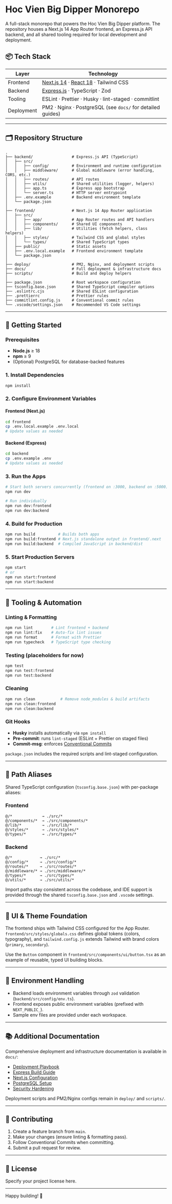 # Hoc Vien Big Dipper Monorepo

A full-stack monorepo that powers the Hoc Vien Big Dipper platform. The repository houses a Next.js 14 App Router frontend, an Express.js API backend, and all shared tooling required for local development and deployment.

## 📦 Tech Stack

| Layer      | Technology                                                                        |
| ---------- | --------------------------------------------------------------------------------- |
| Frontend   | [Next.js 14](https://nextjs.org/) · [React 18](https://react.dev/) · Tailwind CSS |
| Backend    | [Express.js](https://expressjs.com/) · TypeScript · Zod                           |
| Tooling    | ESLint · Prettier · Husky · lint-staged · commitlint                              |
| Deployment | PM2 · Nginx · PostgreSQL (see `docs/` for detailed guides)                        |

---

## 🗂️ Repository Structure

```
.
├── backend/                 # Express.js API (TypeScript)
│   ├── src/
│   │   ├── config/          # Environment and runtime configuration
│   │   ├── middleware/      # Global middleware (error handling, CORS, etc.)
│   │   ├── routes/          # API routes
│   │   ├── utils/           # Shared utilities (logger, helpers)
│   │   ├── app.ts           # Express app bootstrap
│   │   └── server.ts        # HTTP server entrypoint
│   ├── .env.example         # Backend environment template
│   └── package.json
│
├── frontend/                # Next.js 14 App Router application
│   ├── src/
│   │   ├── app/             # App Router routes and API handlers
│   │   ├── components/      # Shared UI components
│   │   ├── lib/             # Utilities (fetch helpers, class helpers)
│   │   ├── styles/          # Tailwind CSS and global styles
│   │   └── types/           # Shared TypeScript types
│   ├── public/              # Static assets
│   ├── .env.local.example   # Frontend environment template
│   └── package.json
│
├── deploy/                  # PM2, Nginx, and deployment scripts
├── docs/                    # Full deployment & infrastructure docs
├── scripts/                 # Build and deploy helpers
│
├── package.json             # Root workspace configuration
├── tsconfig.base.json       # Shared TypeScript compiler options
├── .eslintrc.cjs            # Shared ESLint configuration
├── .prettierrc              # Prettier rules
├── commitlint.config.js     # Conventional commit rules
└── .vscode/settings.json    # Recommended VS Code settings
```

---

## 🚀 Getting Started

### Prerequisites

- **Node.js** ≥ 18
- **npm** ≥ 9
- (Optional) PostgreSQL for database-backed features

### 1. Install Dependencies

```bash
npm install
```

### 2. Configure Environment Variables

#### Frontend (Next.js)

```bash
cd frontend
cp .env.local.example .env.local
# Update values as needed
```

#### Backend (Express)

```bash
cd backend
cp .env.example .env
# Update values as needed
```

### 3. Run the Apps

```bash
# Start both servers concurrently (frontend on :3000, backend on :5000)
npm run dev

# Run individually
npm run dev:frontend
npm run dev:backend
```

### 4. Build for Production

```bash
npm run build          # Builds both apps
npm run build:frontend # Next.js standalone output in frontend/.next
npm run build:backend  # Compiled JavaScript in backend/dist
```

### 5. Start Production Servers

```bash
npm start
# or
npm run start:frontend
npm run start:backend
```

---

## 🔧 Tooling & Automation

### Linting & Formatting

```bash
npm run lint        # Lint frontend + backend
npm run lint:fix    # Auto-fix lint issues
npm run format      # Format with Prettier
npm run typecheck   # TypeScript type checking
```

### Testing (placeholders for now)

```bash
npm test
npm run test:frontend
npm run test:backend
```

### Cleaning

```bash
npm run clean           # Remove node_modules & build artifacts
npm run clean:frontend
npm run clean:backend
```

### Git Hooks

- **Husky** installs automatically via `npm install`
- **Pre-commit**: runs `lint-staged` (ESLint + Prettier on staged files)
- **Commit-msg**: enforces [Conventional Commits](https://www.conventionalcommits.org/)

`package.json` includes the required scripts and lint-staged configuration.

---

## 🧭 Path Aliases

Shared TypeScript configuration (`tsconfig.base.json`) with per-package aliases:

### Frontend

```
@/*             → ./src/*
@/components/*  → ./src/components/*
@/lib/*         → ./src/lib/*
@/styles/*      → ./src/styles/*
@/types/*       → ./src/types/*
```

### Backend

```
@/*            → ./src/*
@/config/*     → ./src/config/*
@/routes/*     → ./src/routes/*
@/middleware/* → ./src/middleware/*
@/types/*      → ./src/types/*
@/utils/*      → ./src/utils/*
```

Import paths stay consistent across the codebase, and IDE support is provided through the shared `tsconfig.base.json` and `.vscode` settings.

---

## 🎨 UI & Theme Foundation

The frontend ships with Tailwind CSS configured for the App Router. `frontend/src/styles/globals.css` defines global tokens (colors, typography), and `tailwind.config.js` extends Tailwind with brand colors (`primary`, `secondary`).

Use the `Button` component in `frontend/src/components/ui/button.tsx` as an example of reusable, typed UI building blocks.

---

## 🔐 Environment Handling

- Backend loads environment variables through `zod` validation (`backend/src/config/env.ts`).
- Frontend exposes public environment variables (prefixed with `NEXT_PUBLIC_`).
- Sample env files are provided under each workspace.

---

## 📚 Additional Documentation

Comprehensive deployment and infrastructure documentation is available in `docs/`:

- [Deployment Playbook](docs/deployment-playbook.md)
- [Express Build Guide](docs/express-build.md)
- [Next.js Configuration](docs/nextjs-config.md)
- [PostgreSQL Setup](docs/postgresql.md)
- [Security Hardening](docs/security-hardening.md)

Deployment scripts and PM2/Nginx configs remain in `deploy/` and `scripts/`.

---

## 🤝 Contributing

1. Create a feature branch from `main`.
2. Make your changes (ensure linting & formatting pass).
3. Follow Conventional Commits when committing.
4. Submit a pull request for review.

---

## 📄 License

Specify your project license here.

---

Happy building! 🚀
